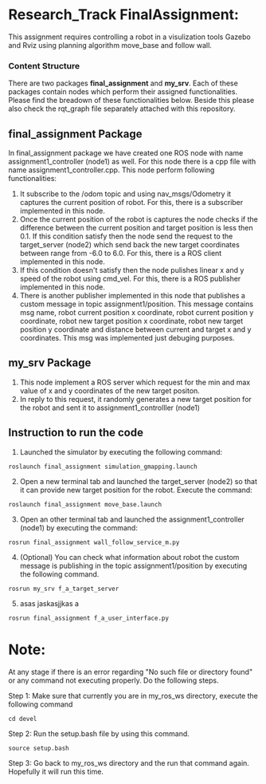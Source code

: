 # Research_Track FinalAssignment:

This assignment requires controlling a robot in a visulization tools Gazebo and Rviz using planning algorithm move_base and follow wall.

### Content Structure

There are two packages **final_assignment** and **my_srv**. Each of these packages contain nodes which perform their assigned functionalities. Please find the breadown of these functionalities below. Beside this please also check the rqt_graph file separately attached with this repository.

## final_assignment Package

In final_assignment package we have created one ROS node with name assignment1_controller (node1) as well. For this node there is a cpp file with name assignment1_controller.cpp. This node perform following functionalities:

1. It subscribe to the /odom topic and using nav_msgs/Odometry it captures the current position of robot. For this, there is a subscriber implemented in this node. 
2. Once the current position of the robot is captures the node checks if the difference between the current position and target position is less then 0.1. If this condition satisfy then the node send the request to the target_server (node2) which send back the new target coordinates between range from -6.0 to 6.0. For this, there is a ROS client implemented in this node. 
3. If this condition doesn't satisfy then the node pulishes linear x and y speed of the robot using cmd_vel. For this, there is a ROS publisher implemented in this node. 
5. There is another publisher implemented in this node that publishes a custom message in topic assignment1/position. This message contains msg name, robot current position x coordinate, robot current position y coordinate, robot new target position x coordinate, robot new target position y coordinate and distance between current and target x and y coordinates. This msg was implemented just debuging purposes.

## my_srv Package

1. This node implement a ROS server which request for the min and max value of x and y coordinates of the new target positon. 
2. In reply to this request, it randomly generates a new target position for the robot and sent it to assignment1_controlller (node1)

## Instruction to run the code

1. Launched the simulator by executing the following command:
```
roslaunch final_assignment simulation_gmapping.launch
```

2. Open a new terminal tab and launched the target_server (node2) so that it can provide new target position for the robot. Execute the command:
```
roslaunch final_assignment move_base.launch
```

3. Open an other terminal tab and launched the assignment1_controller (node1) by executing the command:
```
rosrun final_assignment wall_follow_service_m.py
```

4. (Optional) You can check what information about robot the custom message is publishing in the topic assignment1/position by executing the following command. 
```
rosrun my_srv f_a_target_server
```
5. asas jaskasjjkas a
```
rosrun final_assignment f_a_user_interface.py
```

# Note: 
At any stage if there is an error regarding "No such file or directory found" or any command not executing properly. Do the following steps.

Step 1: Make sure that currently you are in my_ros_ws directory, execute the following command
```
cd devel 
```
Step 2: Run the setup.bash file by using this command.

```
source setup.bash 
```
Step 3: Go back to my_ros_ws directory and the run that command again. Hopefully it will run this time.
 
